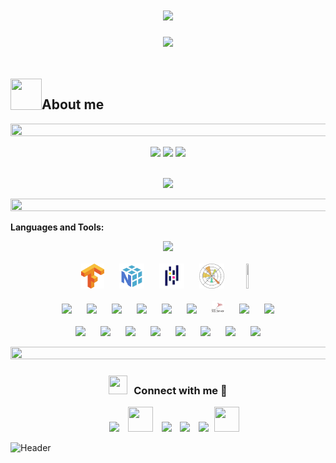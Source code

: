 
<h1 align="center"><img src="https://media.giphy.com/media/hvRJCLFzcasrR4ia7z/giphy.gif" width="35"></h1>

<p align = center ><img src="https://i.imgur.com/x6qU1kR.png"> </p>

<br><br>
<img align="left" src = "https://user-images.githubusercontent.com/63050133/156777293-72a6e681-2582-4a9d-ad92-09d1181d47c7.gif" width = 50px height=50px>
<h2 align="left" font-weight="bold">   About me   </h2> 

<!--📏LINE-->
<img src="https://i.imgur.com/dBaSKWF.gif" height="20" width="1000">

<!--📊💬STATTITLE / 🌐WEBSITE: https://textanim.com/
<p align="center">
<img src="https://i.imgur.com/YCw47Dm.gif"> -->

<p align="center">
  <img height="50%" width="auto" src ="https://github-readme-stats.vercel.app/api?username=alejandroobregoon&show_icons=true&count_private=true&theme=darcula&hide_border=true&hide=issues,contribs&bg_color=00000000">
  <img height="50%" width="auto" src ="https://github-readme-stats.vercel.app/api/top-langs/?username=alejandroobregoon&layout=compact&hide_border=true&theme=darcula&bg_color=00000000&langs_count=6&hide=jupyter%20notebook,tex,css,php">
  <img src ="https://github-readme-streak-stats.herokuapp.com?user=alejandroobregoon&theme=darcula&hide_border=true&background=FFFFFF00">
  <br>
  <br>
 </p>

<!-- [![GitHub Streak](https://github-readme-streak-stats.herokuapp.com/?user=alejandroobregoon&theme=radical)](https://git.io/streak-stats) -->

<p align="center">
  <img height="50%" width="auto" src ="https://github-profile-trophy.vercel.app/?username=alejandroobregoon&theme=onedark&row=1&margin-w=10">
 </p>

<!-- [![trophy](https://github-profile-trophy.vercel.app/?username=alejandroobregoon&theme=onedark&row=1&margin-w=10)](https://github.com/alejandroobregoon/github-profile-trophy) -->
<!-- [![Most Languages](https://github-readme-stats.anuraghazra1.vercel.app/api/top-langs/?username=alejandroobregoon&theme=dark&hide_border=true&no-bg=true&no-frame=true&langs_count=10) -->

<!--📏LINE-->
<img src="https://i.imgur.com/dBaSKWF.gif" height="20" width="1000">


**Languages and Tools:**

<p align="center">
  <code><img width="5%" hspace=0 src="https://www.vectorlogo.zone/logos/python/python-icon.svg"></code>
  <br /> <br /> 
  		<img src="https://github.com/shaurya-src/shaurya-src/blob/main/Assets/Tensorflow.png" height=40 hspace=10>
		<img src="https://github.com/shaurya-src/shaurya-src/blob/main/Assets/NumPy.png" height=40 hspace=10>
		<img src="https://github.com/shaurya-src/shaurya-src/blob/main/Assets/pandas_logo.png" height=40 hspace=10>
		<img src="https://github.com/shaurya-src/shaurya-src/blob/main/Assets/Matplotlib.png" height=40 hspace=10>
		<img width="5%" src="https://www.vectorlogo.zone/logos/jupyter/jupyter-icon.svg" height=40 hspace=10>
  <br /> <br /> 
 		<img width="4%" src="https://www.vectorlogo.zone/logos/djangoproject/djangoproject-icon.svg" hspace=10>
		<img width="4%" src="https://www.vectorlogo.zone/logos/pocoo_flask/pocoo_flask-icon.svg" hspace=10>
		<img width="4%" src="https://www.vectorlogo.zone/logos/git-scm/git-scm-icon.svg" hspace=10>
		<img width="4%" src="https://www.vectorlogo.zone/logos/github/github-icon.svg" hspace=10>
		<img width="4%" src="https://upload.wikimedia.org/wikipedia/commons/c/cf/New_Power_BI_Logo.svg" hspace=10>
		<img width="4%" src="https://www.vectorlogo.zone/logos/postgresql/postgresql-icon.svg" hspace=10>
		<img width="4%" src="https://github.com/alejandroobregoon/html_course/blob/main/Lesson%204/sqlserver.svg" hspace=10>
		<img width="4%" src="https://www.vectorlogo.zone/logos/mongodb/mongodb-icon.svg" hspace=10>
		<img width="4%" src="https://www.vectorlogo.zone/logos/jetbrains/jetbrains-icon.svg" hspace=10>
  <br /> <br /> 
		<img width="4%" src="https://www.vectorlogo.zone/logos/microsoft_vb/microsoft_vb-icon.svg" hspace=10>
		<img width="4%" src="https://www.vectorlogo.zone/logos/gitkraken/gitkraken-icon.svg" hspace=10>
		<img width="4%" src="https://www.vectorlogo.zone/logos/ubuntu/ubuntu-icon.svg" hspace=10>
		<img width="4%" src="https://www.vectorlogo.zone/logos/archlinux/archlinux-icon.svg" hspace=10>
		<img width="4%" src="https://www.vectorlogo.zone/logos/microsoft_azure/microsoft_azure-icon.svg" hspace=10>
		<img width="4%" src="https://www.vectorlogo.zone/logos/google_cloud/google_cloud-icon.svg" hspace=10>
		<img width="4%" src="https://www.vectorlogo.zone/logos/markdown-here/markdown-here-icon.svg" hspace=10>
		<img width="4%" src="https://www.vectorlogo.zone/logos/atlassian_jira/atlassian_jira-icon.svg" hspace=10>
</p>


<!-- <img align='right' src='https://spotify-github-profile.vercel.app/api/view?uid=122096382&cover_image=true&theme=default'/>  -->

<!--📏LINE-->
<img src="https://i.imgur.com/dBaSKWF.gif" height="20" width="1000">

<h3 align="center" > <img src="https://media.giphy.com/media/iY8CRBdQXODJSCERIr/giphy.gif" width="30" height="30" style="margin-right: 10px;">Connect with me 🤝 </h3>



<p align="center">

 <div align="center"  class="icons-social" style="margin-left: 10px;">
        <a style="margin-left: 10px;"  target="_blank" href="https://www.linkedin.com/in/jundi-husni/">
			<img src="https://img.icons8.com/doodle/40/000000/linkedin--v2.png" ></a>
        <a style="margin-left: 10px;" target="_blank" href="https://github.com/zeeid">
		<img src="https://cdn.iconscout.com/icon/free/png-256/web-earth-online-market-planet-search-secure-1-9563.png" width="40" height="40"></a>
        <a style="margin-left: 10px;" target="_blank" href="https://www.instagram.com/zeeidev/">
			<img src="https://img.icons8.com/doodle/40/000000/instagram-new--v2.png"></a>
		<a style="margin-left: 10px;" target="_blank" href="https://twitter.com/zeeidev">
			<img src="https://img.icons8.com/doodle/1x/twitter-squared--v2.png" ></a>
		<a style="margin-left: 10px;" target="_blank" href="https://www.youtube.com/c/ZeeiDeveloper">
				<img src="https://img.icons8.com/doodle/1x/youtube--v2.png" ></a>
		<a style="margin-left: 5px;" target="_blank" href="https://play.google.com/store/apps/dev?id=5506644742288227696&hl=in&gl=US">
					<img src="https://cdn.iconscout.com/icon/free/png-256/playstore-2002562-1687192.png" width="40" height="40"></a>
      </div>

</p>


<a href="https://github.com/vibrantfix#gh-dark-mode-only">
  <img src="https://capsule-render.vercel.app/api?section=footer&type=waving&color=0:243694,50:264778,100:427786" alt="Header" width="100%" align = "left"/>
  </a>
